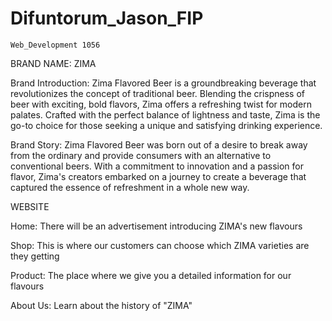 # Difuntorum_Jason_FIP
    Web_Development 1056

BRAND NAME: ZIMA 

Brand Introduction:
Zima Flavored Beer is a groundbreaking beverage that revolutionizes the concept of traditional beer. Blending the crispness of beer with exciting, bold flavors, Zima offers a refreshing twist for modern palates. Crafted with the perfect balance of lightness and taste, Zima is the go-to choice for those seeking a unique and satisfying drinking experience.

Brand Story:
Zima Flavored Beer was born out of a desire to break away from the ordinary and provide consumers with an alternative to conventional beers. With a commitment to innovation and a passion for flavor, Zima's creators embarked on a journey to create a beverage that captured the essence of refreshment in a whole new way.

WEBSITE

Home: There will be an advertisement introducing ZIMA's new flavours

Shop: This is where our customers can choose which ZIMA varieties are they getting

Product: The place where we give you a detailed information for our flavours

About Us: Learn about the history of "ZIMA"